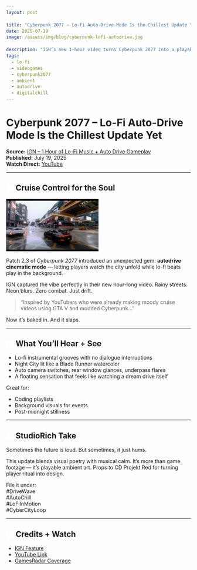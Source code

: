 ```yaml
---
layout: post

title: "Cyberpunk 2077 – Lo-Fi Auto-Drive Mode Is the Chillest Update Yet"
date: 2025-07-19
image: /assets/img/blog/cyberpunk-lofi-autodrive.jpg

description: "IGN’s new 1-hour video turns Cyberpunk 2077 into a playable lo-fi beat tape — rain, chrome, and slow-motion serenity."
tags:
  - lo-fi
  - videogames
  - cyberpunk2077
  - ambient
  - autodrive
  - digitalchill
---
```


# Cyberpunk 2077 – Lo-Fi Auto-Drive Mode Is the Chillest Update Yet

**Source:** [IGN – 1 Hour of Lo-Fi Music + Auto Drive Gameplay](https://www.ign.com/videos/cyberpunk-2077-1-hour-of-lo-fi-music-and-auto-drive-4k-gameplay)  
**Published:** July 19, 2025  
**Watch Direct:** [YouTube](https://www.youtube.com/watch?v=Qk3b3cuwHb8)

---

## <img src="/assets/icons/gamecontroller.svg" alt="Car icon" style="width: 1em; vertical-align: middle;" /> Cruise Control for the Soul
<img src="/assets/img/blog/cyberpunk-lofi-drive-01.jpg" alt="Neon street in Night City at dusk" width="50%">



Patch 2.3 of *Cyberpunk 2077* introduced an unexpected gem: **autodrive cinematic mode** — letting players watch the city unfold while lo-fi beats play in the background.

IGN captured the vibe perfectly in their new hour-long video. Rainy streets. Neon blurs. Zero combat. Just drift.

> “Inspired by YouTubers who were already making moody cruise videos using GTA V and modded Cyberpunk…”

Now it’s baked in. And it slaps.

---

## <img src="/assets/icons/headphones.svg" alt="Headphones icon" style="width: 1em; vertical-align: middle;" /> What You’ll Hear + See
- Lo-fi instrumental grooves with no dialogue interruptions  
- Night City lit like a Blade Runner watercolor  
- Auto camera switches, rear window glances, underpass flares  
- A floating sensation that feels like watching a dream drive itself

Great for:
- Coding playlists  
- Background visuals for events  
- Post-midnight stillness

---

## <img src="/assets/icons/eye.svg" alt="Eye icon" style="width: 1em; vertical-align: middle;" /> StudioRich Take

Sometimes the future is loud. But sometimes, it just hums.

This update blends visual poetry with musical calm. It’s more than game footage — it’s playable ambient art. Props to CD Projekt Red for turning player ritual into design.

File it under:  
#DriveWave  
#AutoChill  
#LoFiInMotion  
#CyberCityLoop

---

## <img src="/assets/icons/book-open.svg" alt="Book Open icon" style="width: 1em; vertical-align: middle;" /> Credits + Watch
- [IGN Feature](https://www.ign.com/videos/cyberpunk-2077-1-hour-of-lo-fi-music-and-auto-drive-4k-gameplay)  
- [YouTube Link](https://www.youtube.com/watch?v=Qk3b3cuwHb8)  
- [GamesRadar Coverage](https://www.gamesradar.com/games/rpg/cyberpunk-2077-patch-2-3s-new-driving-modes-are-inspired-by-chill-youtube-videos-of-people-cruising-through-night-city-and-the-gta-5-fan-in-me-is-thrilled/)

